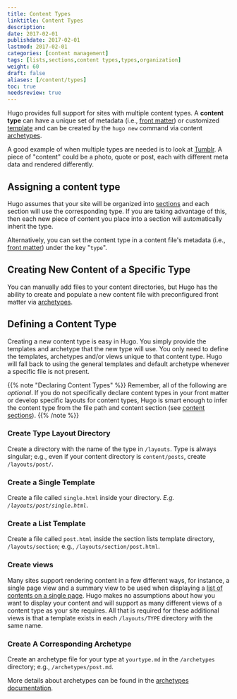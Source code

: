 ```yaml
---
title: Content Types
linktitle: Content Types
description:
date: 2017-02-01
publishdate: 2017-02-01
lastmod: 2017-02-01
categories: [content management]
tags: [lists,sections,content types,types,organization]
weight: 60
draft: false
aliases: [/content/types]
toc: true
needsreview: true
---
```


Hugo provides full support for sites with multiple content types. A **content type** can have a unique set of metadata (i.e., [front matter][]) or customized [template][] and can be created by the `hugo new` command via content [archetypes][].

A good example of when multiple types are needed is to look at [Tumblr][]. A piece of "content" could be a photo, quote or post, each with different meta data and rendered differently.

## Assigning a content type

Hugo assumes that your site will be organized into [sections][] and each section will use the corresponding type. If you are taking advantage of this, then each new piece of content you place into a section will automatically inherit the type.

Alternatively, you can set the content type in a content file's metadata (i.e., [front matter][]) under the key "`type`".

## Creating New Content of a Specific Type

You can manually add files to your content directories, but Hugo has the ability to create and populate a new content file with preconfigured front matter via [archetypes][].

## Defining a Content Type

Creating a new content type is easy in Hugo. You simply provide the templates and archetype that the new type will use. You only need to define the templates, archetypes and/or views unique to that content type. Hugo will fall back to using the general templates and default archetype whenever a specific file is not present.

{{% note "Declaring Content Types" %}}
Remember, all of the following are *optional*. If you do not specifically declare content types in your front matter or develop specific layouts for content types, Hugo is smart enough to infer the content type from the file path and content section (see [content sections](/content-management/sections/)).
{{% /note %}}

### Create Type Layout Directory

Create a directory with the name of the type in `/layouts`. Type is always singular; e.g., even if your content directory is `content/posts`, create `/layouts/post/`.

### Create a Single Template

Create a file called `single.html` inside your directory. *E.g. `/layouts/post/single.html`*.

### Create a List Template

Create a file called `post.html` inside the section lists template directory, `/layouts/section`; e.g., `/layouts/section/post.html`.

### Create views

Many sites support rendering content in a few different ways, for instance, a single page view and a summary view to be used when displaying a [list of contents on a single page][]. Hugo makes no assumptions about how you want to display your content and will support as many different views of a content type as your site requires. All that is required for these additional views is that a template exists in each `/layouts/TYPE` directory with the same name.

### Create A Corresponding Archetype

Create an archetype file for your type at `yourtype.md` in the `/archetypes` directory; e.g., `/archetypes/post.md`.

More details about archetypes can be found in the [archetypes documentation][].

[archetypes]: /content-management/archetypes/
[archetypes documentation]: /content-management/archetypes/
[sections]: /content-management/sections/
[front matter]: /content-management/front-matter/
[list of contents on a single page]: /templates/section-and-list-templates/
[template]: /templates/
[Tumblr]: https://www.tumblr.com/